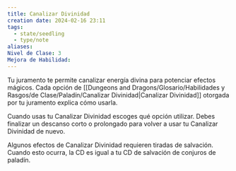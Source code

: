 ```yaml
---
title: Canalizar Divinidad
creation date: 2024-02-16 23:11
tags:
  - state/seedling
  - type/note
aliases: 
Nivel de Clase: 3
Mejora de Habilidad:
---
```

Tu juramento te permite canalizar energía divina para potenciar efectos mágicos. Cada opción de
[[Dungeons and Dragons/Glosario/Habilidades y Rasgos/de Clase/Paladín/Canalizar Divinidad|Canalizar Divinidad]] otorgada por tu juramento explica cómo usarla.

Cuando usas tu Canalizar Divinidad escoges qué opción utilizar. Debes finalizar un descanso corto o prolongado para volver a usar tu Canalizar Divinidad de nuevo.

Algunos efectos de Canalizar Divinidad requieren tiradas de salvación. Cuando esto ocurra, la CD es igual a tu CD de salvación de conjuros de paladín.

